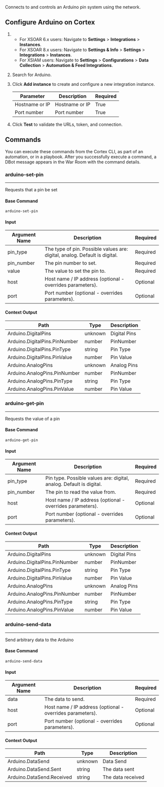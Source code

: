 Connects to and controls an Arduino pin system using the network.

## Configure Arduino on Cortex

1. * For XSOAR 6.x users: Navigate to **Settings** > **Integrations** > **Instances**.
   * For XSOAR 8.x users: Navigate to **Settings & Info** > **Settings** > **Integrations** > **Instances**.
   * For XSIAM users: Navigate to **Settings** > **Configurations** > **Data Collection** > **Automation & Feed Integrations**.
2. Search for Arduino.
3. Click **Add instance** to create and configure a new integration instance.

    | **Parameter** | **Description** | **Required** |
    | --- | --- | --- |
    | Hostname or IP | Hostname or IP | True |
    | Port number | Port number | True |

4. Click **Test** to validate the URLs, token, and connection.
## Commands
You can execute these commands from the Cortex CLI, as part of an automation, or in a playbook.
After you successfully execute a command, a DBot message appears in the War Room with the command details.
### arduino-set-pin
***
Requests that a pin be set


#### Base Command

`arduino-set-pin`
#### Input

| **Argument Name** | **Description** | **Required** |
| --- | --- | --- |
| pin_type | The type of pin. Possible values are: digital, analog. Default is digital. | Required | 
| pin_number | The pin number to set. | Required | 
| value | The value to set the pin to. | Required | 
| host | Host name / IP address (optional - overrides parameters). | Optional | 
| port | Port number (optional - overrides parameters). | Optional | 


#### Context Output

| **Path** | **Type** | **Description** |
| --- | --- | --- |
| Arduino.DigitalPins | unknown | Digital Pins | 
| Arduino.DigitalPins.PinNumber | number | PinNumber | 
| Arduino.DigitalPins.PinType | string | Pin Type | 
| Arduino.DigitalPins.PinValue | number | Pin Value | 
| Arduino.AnalogPins | unknown | Analog Pins | 
| Arduino.AnalogPins.PinNumber | number | PinNumber | 
| Arduino.AnalogPins.PinType | string | Pin Type | 
| Arduino.AnalogPins.PinValue | number | Pin Value | 

### arduino-get-pin
***
Requests the value of a pin


#### Base Command

`arduino-get-pin`
#### Input

| **Argument Name** | **Description** | **Required** |
| --- | --- | --- |
| pin_type | Pin type. Possible values are: digital, analog. Default is digital. | Required | 
| pin_number | The pin to read the value from. | Required | 
| host | Host name / IP address (optional - overrides parameters). | Optional | 
| port | Port number (optional - overrides parameters). | Optional | 


#### Context Output

| **Path** | **Type** | **Description** |
| --- | --- | --- |
| Arduino.DigitalPins | unknown | Digital Pins | 
| Arduino.DigitalPins.PinNumber | number | PinNumber | 
| Arduino.DigitalPins.PinType | string | Pin Type | 
| Arduino.DigitalPins.PinValue | number | Pin Value | 
| Arduino.AnalogPins | unknown | Analog Pins | 
| Arduino.AnalogPins.PinNumber | number | PinNumber | 
| Arduino.AnalogPins.PinType | string | Pin Type | 
| Arduino.AnalogPins.PinValue | number | Pin Value | 

### arduino-send-data
***
Send arbitrary data to the Arduino


#### Base Command

`arduino-send-data`
#### Input

| **Argument Name** | **Description** | **Required** |
| --- | --- | --- |
| data | The data to send. | Required | 
| host | Host name / IP address (optional - overrides parameters). | Optional | 
| port | Port number (optional - overrides parameters). | Optional | 


#### Context Output

| **Path** | **Type** | **Description** |
| --- | --- | --- |
| Arduino.DataSend | unknown | Data Send | 
| Arduino.DataSend.Sent | string | The data sent | 
| Arduino.DataSend.Received | string | The data received | 
